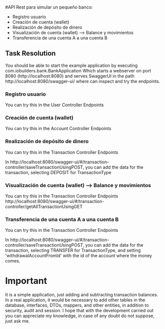 #API Rest para simular un pequeño banco:

- Registro usuario
- Creación de cuenta (wallet)
- Realización de depósito de dinero
- Visualización de cuenta (wallet) --> Balance y movimientos
- Transferencia de una cuenta A a una cuenta B


## Task Resolution
You should be able to start the example application by executing com.iobuilders.bank.BankApplication Which starts a
webserver on port 8080 (http://localhost:8080)
and serves SwaggerUI in the path http://localhost:8080/swagger-ui/ where can inspect and try the endpoints.

### Registro usuario
You can try this in the User Controller Endpoints

### Creación de cuenta (wallet)
You can try this in the Account Controller Endpoints

### Realización de depósito de dinero
You can try this in the Transaction Controller Endpoints

In http://localhost:8080/swagger-ui/#/transaction-controller/saveTransactionUsingPOST, you can add the data for the transaction, 
selecting DEPOSIT for TransactionType

### Visualización de cuenta (wallet) --> Balance y movimientos
You can try this in the Transaction Controller Endpoints
http://localhost:8080/swagger-ui/#/transaction-controller/getAllTransactionUsingGET


### Transferencia de una cuenta A a una cuenta B
You can try this in the Transaction Controller Endpoints

In http://localhost:8080/swagger-ui/#/transaction-controller/saveTransactionUsingPOST, you can add the data for the transaction, 
selecting TRANSFER for TransactionType, and setting 'withdrawalAccountFromId' with the id of the account where the money comes.


# Important
It is a simple application, just adding and subtracting transaction balances.
In a real application, it would be necessary to add other tables in the database, interfaces, DTOs, mappers, and other entities, in addition to security, audit and session.
I hope that with the development carried out you can appreciate my knowledge, in case of any doubt do not suppose, just ask me.
